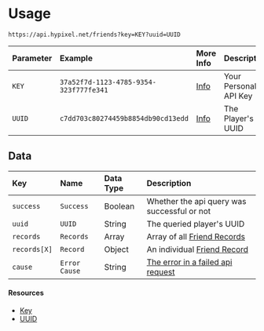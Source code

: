 # Usage
`https://api.hypixel.net/friends?key=KEY?uuid=UUID`

|Parameter|Example|More Info|Description|
|:-|:-|:-|:-|
|`KEY`|`37a52f7d-1123-4785-9354-323f777fe341`|[Info](https://github.com/Mysterium422/HypixelAPIWiki/tree/main/API%20Usage/GetAKey.md)|Your Personal API Key| 
|`UUID`|`c7dd703c80274459b8854db90cd13edd`|[Info](https://github.com/Mysterium422/HypixelAPIWiki/tree/main/API%20Usage/UUID.md)|The Player's UUID|

## Data
|Key|Name|Data Type|Description|
|:-|:-|:-|:-|
|`success`|`Success`|Boolean|Whether the api query was successful or not| 
|`uuid`|`UUID`|String|The queried player's UUID|
|`records`|`Records`|Array|Array of all [Friend Records]()|
|`records[X]`|`Record`|Object|An individual [Friend Record]()|
|`cause`|`Error Cause`|String|[The error in a failed api request]()|

#### Resources
- [Key](https://github.com/Mysterium422/HypixelAPIWiki/tree/main/API%20Usage/GetAKey.md)
- [UUID](https://github.com/Mysterium422/HypixelAPIWiki/tree/main/API%20Usage/UUID.md)
